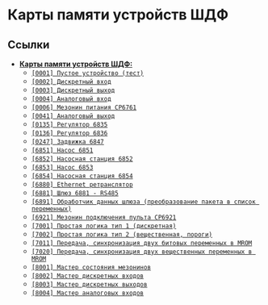 # Карты памяти устройств ШДФ

## Ссылки

- [**Карты памяти устройств ШДФ:**](/shdf/maps/)
  - [`[0001] Пустое устройство (тест)`](/shdf/maps/[0001]%20empty.md)
  - [`[0002] Дискретный вход`](/shdf/maps/[0002]%20di.md)
  - [`[0003] Дискретный выход`](/shdf/maps/[0003]%20do.md)
  - [`[0004] Аналоговый вход`](/shdf/maps/[0004]%20ai.md)
  - [`[0006] Мезонин питания СР6761`](/shdf/maps/[0006]%20pu.md)
  - [`[0041] Аналоговый выход`](/shdf/maps/[0041]%20ao.md)
  - [`[0135] Регулятор 6835`](/shdf/maps/[0135]%20reg.md)
  - [`[0136] Регулятор 6836`](/shdf/maps/[0136]%20reg.md)
  - [`[0247] Задвижка 6847`](/shdf/maps/[0247]%20valve.md)
  - [`[6851] Насос 6851`](/shdf/maps/[6851]%20pump.md)
  - [`[6852] Насосная станция 6852`](/shdf/maps/[6852]%20ps.md)
  - [`[6853] Насос 6853`](/shdf/maps/pump%20[6853]%20.md)
  - [`[6854] Насосная станция 6854`](/shdf/maps/[6854]%20ps.md)
  - [`[6880] Ethernet ретранслятор`](/shdf/maps/[6880]%20ethernet.md)
  - [`[6881] Шлюз 6881 - RS485`](/shdf/maps/[6881]%20gate.md)
  - [`[6891] Обработчик данных шлюза (преобразование пакета в список переменных)`](/shdf/maps/[6891]%20gate.md)
  - [`[6921] Мезонин подключения пульта СР6921`](/shdf/maps/[6921]%20rc.md)
  - [`[7001] Простая логика тип 1 (дискретная)`](/shdf/maps/[7001]%20logic.md)
  - [`[7002] Простая логика тип 2 (вещественная, пороги)`](/shdf/maps/[7002]%20logic.md)
  - [`[7011] Передача, синхронизация двух битовых переменных в MROM`](/shdf/maps/[7011]%20sync.md)
  - [`[7020] Передача, синхронизация двух вещественных переменных в MROM`](/shdf/maps/[7020]%20sync.md)
  - [`[8001] Мастер состояния мезонинов`](/shdf/maps/[80001]%20mezo%20master.md)
  - [`[8002] Мастер дискретных входов`](/shdf/maps/[8002]%20mdi.md)
  - [`[8003] Мастер дискретных выходов`](/shdf/maps/[8003]%20mdo.md)
  - [`[8004] Мастер аналоговых входов`](/shdf/maps/[8004]%20mai.md)
